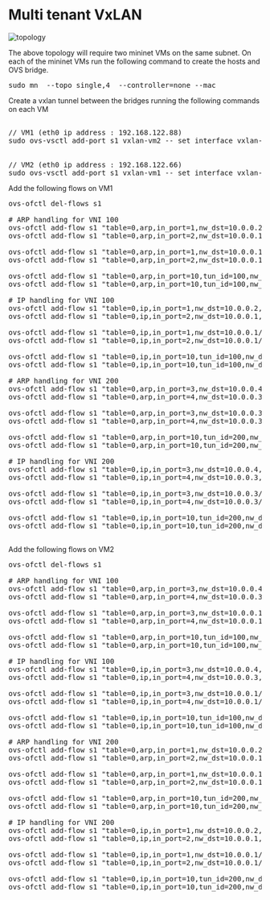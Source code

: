 # Multi tenant VxLAN

![topology](https://github.com/vishpat/mininet-samples/raw/master/multi-tenant-vxlan/vxlan.png)

The above topology will require two mininet VMs on the same subnet. On each of the mininet VMs run the following command to create the hosts and OVS bridge.

<pre>
sudo mn  --topo single,4  --controller=none --mac
</pre>

Create a vxlan tunnel between the bridges running the following commands on each VM

<pre>

// VM1 (eth0 ip address : 192.168.122.88)
sudo ovs-vsctl add-port s1 vxlan-vm2 -- set interface vxlan-vm2 type=vxlan option:remote_ip=192.168.122.68 option:key=flow ofport_request=10


// VM2 (eth0 ip address : 192.168.122.66)
sudo ovs-vsctl add-port s1 vxlan-vm1 -- set interface vxlan-vm1 type=vxlan option:remote_ip=192.168.122.88 option:key=flow ofport_request=10
</pre>

Add the following flows on VM1

<pre>
ovs-ofctl del-flows s1

# ARP handling for VNI 100
ovs-ofctl add-flow s1 "table=0,arp,in_port=1,nw_dst=10.0.0.2,actions=output:2"
ovs-ofctl add-flow s1 "table=0,arp,in_port=2,nw_dst=10.0.0.1,actions=output:1"

ovs-ofctl add-flow s1 "table=0,arp,in_port=1,nw_dst=10.0.0.1/24,actions=set_field:100->tun_id,output:10"
ovs-ofctl add-flow s1 "table=0,arp,in_port=2,nw_dst=10.0.0.1/24,actions=set_field:100->tun_id,output:10"

ovs-ofctl add-flow s1 "table=0,arp,in_port=10,tun_id=100,nw_dst=10.0.0.1,actions=output:1"
ovs-ofctl add-flow s1 "table=0,arp,in_port=10,tun_id=100,nw_dst=10.0.0.2,actions=output:2"

# IP handling for VNI 100
ovs-ofctl add-flow s1 "table=0,ip,in_port=1,nw_dst=10.0.0.2,actions=output:2"
ovs-ofctl add-flow s1 "table=0,ip,in_port=2,nw_dst=10.0.0.1,actions=output:1"

ovs-ofctl add-flow s1 "table=0,ip,in_port=1,nw_dst=10.0.0.1/24,actions=set_field:100->tun_id,output:10"
ovs-ofctl add-flow s1 "table=0,ip,in_port=2,nw_dst=10.0.0.1/24,actions=set_field:100->tun_id,output:10"

ovs-ofctl add-flow s1 "table=0,ip,in_port=10,tun_id=100,nw_dst=10.0.0.1,actions=output:1"
ovs-ofctl add-flow s1 "table=0,ip,in_port=10,tun_id=100,nw_dst=10.0.0.2,actions=output:2"

# ARP handling for VNI 200
ovs-ofctl add-flow s1 "table=0,arp,in_port=3,nw_dst=10.0.0.4,actions=output:4"
ovs-ofctl add-flow s1 "table=0,arp,in_port=4,nw_dst=10.0.0.3,actions=output:3"

ovs-ofctl add-flow s1 "table=0,arp,in_port=3,nw_dst=10.0.0.3/24,actions=set_field:200->tun_id,output:10"
ovs-ofctl add-flow s1 "table=0,arp,in_port=4,nw_dst=10.0.0.3/24,actions=set_field:200->tun_id,output:10"

ovs-ofctl add-flow s1 "table=0,arp,in_port=10,tun_id=200,nw_dst=10.0.0.3,actions=output:3"
ovs-ofctl add-flow s1 "table=0,arp,in_port=10,tun_id=200,nw_dst=10.0.0.4,actions=output:4"

# IP handling for VNI 200
ovs-ofctl add-flow s1 "table=0,ip,in_port=3,nw_dst=10.0.0.4,actions=output:4"
ovs-ofctl add-flow s1 "table=0,ip,in_port=4,nw_dst=10.0.0.3,actions=output:3"

ovs-ofctl add-flow s1 "table=0,ip,in_port=3,nw_dst=10.0.0.3/24,actions=set_field:200->tun_id,output:10"
ovs-ofctl add-flow s1 "table=0,ip,in_port=4,nw_dst=10.0.0.3/24,actions=set_field:200->tun_id,output:10"

ovs-ofctl add-flow s1 "table=0,ip,in_port=10,tun_id=200,nw_dst=10.0.0.3,actions=output:3"
ovs-ofctl add-flow s1 "table=0,ip,in_port=10,tun_id=200,nw_dst=10.0.0.4,actions=output:4"

</pre>

Add the following flows on VM2

<pre>
ovs-ofctl del-flows s1

# ARP handling for VNI 100
ovs-ofctl add-flow s1 "table=0,arp,in_port=3,nw_dst=10.0.0.4,actions=output:4"
ovs-ofctl add-flow s1 "table=0,arp,in_port=4,nw_dst=10.0.0.3,actions=output:3"

ovs-ofctl add-flow s1 "table=0,arp,in_port=3,nw_dst=10.0.0.1/24,actions=set_field:100->tun_id,output:10"
ovs-ofctl add-flow s1 "table=0,arp,in_port=4,nw_dst=10.0.0.1/24,actions=set_field:100->tun_id,output:10"

ovs-ofctl add-flow s1 "table=0,arp,in_port=10,tun_id=100,nw_dst=10.0.0.3,actions=output:3"
ovs-ofctl add-flow s1 "table=0,arp,in_port=10,tun_id=100,nw_dst=10.0.0.4,actions=output:4"

# IP handling for VNI 100
ovs-ofctl add-flow s1 "table=0,ip,in_port=3,nw_dst=10.0.0.4,actions=output:4"
ovs-ofctl add-flow s1 "table=0,ip,in_port=4,nw_dst=10.0.0.3,actions=output:3"

ovs-ofctl add-flow s1 "table=0,ip,in_port=3,nw_dst=10.0.0.1/24,actions=set_field:100->tun_id,output:10"
ovs-ofctl add-flow s1 "table=0,ip,in_port=4,nw_dst=10.0.0.1/24,actions=set_field:100->tun_id,output:10"

ovs-ofctl add-flow s1 "table=0,ip,in_port=10,tun_id=100,nw_dst=10.0.0.3,actions=output:3"
ovs-ofctl add-flow s1 "table=0,ip,in_port=10,tun_id=100,nw_dst=10.0.0.4,actions=output:4"

# ARP handling for VNI 200
ovs-ofctl add-flow s1 "table=0,arp,in_port=1,nw_dst=10.0.0.2,actions=output:2"
ovs-ofctl add-flow s1 "table=0,arp,in_port=2,nw_dst=10.0.0.1,actions=output:1"

ovs-ofctl add-flow s1 "table=0,arp,in_port=1,nw_dst=10.0.0.1/24,actions=set_field:200->tun_id,output:10"
ovs-ofctl add-flow s1 "table=0,arp,in_port=2,nw_dst=10.0.0.1/24,actions=set_field:200->tun_id,output:10"

ovs-ofctl add-flow s1 "table=0,arp,in_port=10,tun_id=200,nw_dst=10.0.0.1,actions=output:1"
ovs-ofctl add-flow s1 "table=0,arp,in_port=10,tun_id=200,nw_dst=10.0.0.2,actions=output:2"

# IP handling for VNI 200
ovs-ofctl add-flow s1 "table=0,ip,in_port=1,nw_dst=10.0.0.2,actions=output:2"
ovs-ofctl add-flow s1 "table=0,ip,in_port=2,nw_dst=10.0.0.1,actions=output:1"

ovs-ofctl add-flow s1 "table=0,ip,in_port=1,nw_dst=10.0.0.1/24,actions=set_field:200->tun_id,output:10"
ovs-ofctl add-flow s1 "table=0,ip,in_port=2,nw_dst=10.0.0.1/24,actions=set_field:200->tun_id,output:10"

ovs-ofctl add-flow s1 "table=0,ip,in_port=10,tun_id=200,nw_dst=10.0.0.1,actions=output:1"
ovs-ofctl add-flow s1 "table=0,ip,in_port=10,tun_id=200,nw_dst=10.0.0.2,actions=output:2"

</pre>

